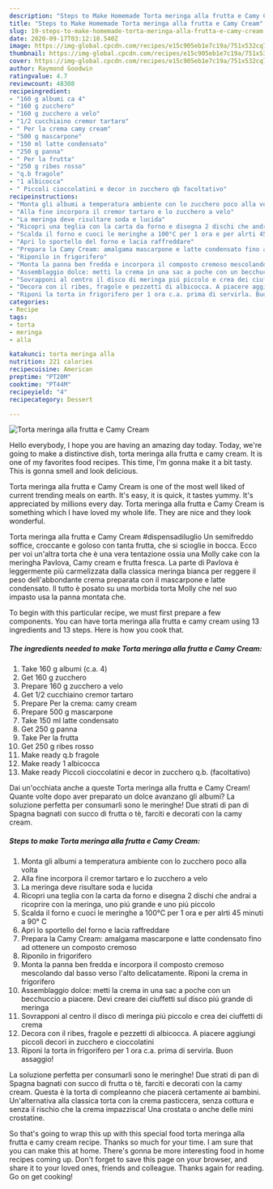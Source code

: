 ```yaml
---
description: "Steps to Make Homemade Torta meringa alla frutta e Camy Cream"
title: "Steps to Make Homemade Torta meringa alla frutta e Camy Cream"
slug: 19-steps-to-make-homemade-torta-meringa-alla-frutta-e-camy-cream
date: 2020-09-17T03:12:18.540Z
image: https://img-global.cpcdn.com/recipes/e15c905eb1e7c19a/751x532cq70/torta-meringa-alla-frutta-e-camy-cream-recipe-main-photo.jpg
thumbnail: https://img-global.cpcdn.com/recipes/e15c905eb1e7c19a/751x532cq70/torta-meringa-alla-frutta-e-camy-cream-recipe-main-photo.jpg
cover: https://img-global.cpcdn.com/recipes/e15c905eb1e7c19a/751x532cq70/torta-meringa-alla-frutta-e-camy-cream-recipe-main-photo.jpg
author: Raymond Goodwin
ratingvalue: 4.7
reviewcount: 48308
recipeingredient:
- "160 g albumi ca 4"
- "160 g zucchero"
- "160 g zucchero a velo"
- "1/2 cucchiaino cremor tartaro"
- " Per la crema camy cream"
- "500 g mascarpone"
- "150 ml latte condensato"
- "250 g panna"
- " Per la frutta"
- "250 g ribes rosso"
- "q.b fragole"
- "1 albicocca"
- " Piccoli cioccolatini e decor in zucchero qb facoltativo"
recipeinstructions:
- "Monta gli albumi a temperatura ambiente con lo zucchero poco alla volta"
- "Alla fine incorpora il cremor tartaro e lo zucchero a velo"
- "La meringa deve risultare soda e lucida"
- "Ricopri una teglia con la carta da forno e disegna 2 dischi che andrai a ricoprire con la meringa, uno piú grande e uno piú piccolo"
- "Scalda il forno e cuoci le meringhe a 100°C per 1 ora e per alrti 45 minuti a 90° C"
- "Apri lo sportello del forno e lacia raffreddare"
- "Prepara la Camy Cream: amalgama mascarpone e latte condensato fino ad ottenere un composto cremoso"
- "Riponilo in frigorifero"
- "Monta la panna ben fredda e incorpora il composto cremoso mescolando dal basso verso l&#39;alto delicatamente. Riponi la crema in frigorifero"
- "Assemblaggio dolce: metti la crema in una sac a poche con un becchuccio a piacere. Devi creare dei ciuffetti sul disco piú grande di meringa"
- "Sovrapponi al centro il disco di meringa piú piccolo e crea dei ciuffetti di crema"
- "Decora con il ribes, fragole e pezzetti di albicocca. A piacere aggiungi piccoli decori in zucchero e cioccolatini"
- "Riponi la torta in frigorifero per 1 ora c.a. prima di servirla. Buon assaggio!"
categories:
- Recipe
tags:
- torta
- meringa
- alla

katakunci: torta meringa alla 
nutrition: 221 calories
recipecuisine: American
preptime: "PT20M"
cooktime: "PT44M"
recipeyield: "4"
recipecategory: Dessert

---
```



![Torta meringa alla frutta e Camy Cream](https://img-global.cpcdn.com/recipes/e15c905eb1e7c19a/751x532cq70/torta-meringa-alla-frutta-e-camy-cream-recipe-main-photo.jpg)

Hello everybody, I hope you are having an amazing day today. Today, we're going to make a distinctive dish, torta meringa alla frutta e camy cream. It is one of my favorites food recipes. This time, I'm gonna make it a bit tasty. This is gonna smell and look delicious.

Torta meringa alla frutta e Camy Cream is one of the most well liked of current trending meals on earth. It's easy, it is quick, it tastes yummy. It's appreciated by millions every day. Torta meringa alla frutta e Camy Cream is something which I have loved my whole life. They are nice and they look wonderful.

Torta meringa alla frutta e Camy Cream #dispensadiluglio Un semifreddo soffice, croccante e goloso con tanta frutta, che si scioglie in bocca. Ecco per voi un&#39;altra torta che è una vera tentazione ossia una Molly cake con la meringha Pavlova, Camy cream e frutta fresca. La parte di Pavlova è leggermente più carmelizzata dalla classica meringa bianca per reggere il peso dell&#39;abbondante crema preparata con il mascarpone e latte condensato. Il tutto è posato su una morbida torta Molly che nel suo impasto usa la panna montata che.


To begin with this particular recipe, we must first prepare a few components. You can have torta meringa alla frutta e camy cream using 13 ingredients and 13 steps. Here is how you cook that.

<!--inarticleads1-->

##### The ingredients needed to make Torta meringa alla frutta e Camy Cream:

1. Take 160 g albumi (c.a. 4)
1. Get 160 g zucchero
1. Prepare 160 g zucchero a velo
1. Get 1/2 cucchiaino cremor tartaro
1. Prepare  Per la crema: camy cream
1. Prepare 500 g mascarpone
1. Take 150 ml latte condensato
1. Get 250 g panna
1. Take  Per la frutta
1. Get 250 g ribes rosso
1. Make ready q.b fragole
1. Make ready 1 albicocca
1. Make ready  Piccoli cioccolatini e decor in zucchero q.b. (facoltativo)


Dai un&#39;occhiata anche a queste Torta meringa alla frutta e Camy Cream! Quante volte dopo aver preparato un dolce avanzano gli albumi? La soluzione perfetta per consumarli sono le meringhe! Due strati di pan di Spagna bagnati con succo di frutta o tè, farciti e decorati con la camy cream. 

<!--inarticleads2-->

##### Steps to make Torta meringa alla frutta e Camy Cream:

1. Monta gli albumi a temperatura ambiente con lo zucchero poco alla volta
1. Alla fine incorpora il cremor tartaro e lo zucchero a velo
1. La meringa deve risultare soda e lucida
1. Ricopri una teglia con la carta da forno e disegna 2 dischi che andrai a ricoprire con la meringa, uno piú grande e uno piú piccolo
1. Scalda il forno e cuoci le meringhe a 100°C per 1 ora e per alrti 45 minuti a 90° C
1. Apri lo sportello del forno e lacia raffreddare
1. Prepara la Camy Cream: amalgama mascarpone e latte condensato fino ad ottenere un composto cremoso
1. Riponilo in frigorifero
1. Monta la panna ben fredda e incorpora il composto cremoso mescolando dal basso verso l&#39;alto delicatamente. Riponi la crema in frigorifero
1. Assemblaggio dolce: metti la crema in una sac a poche con un becchuccio a piacere. Devi creare dei ciuffetti sul disco piú grande di meringa
1. Sovrapponi al centro il disco di meringa piú piccolo e crea dei ciuffetti di crema
1. Decora con il ribes, fragole e pezzetti di albicocca. A piacere aggiungi piccoli decori in zucchero e cioccolatini
1. Riponi la torta in frigorifero per 1 ora c.a. prima di servirla. Buon assaggio!


La soluzione perfetta per consumarli sono le meringhe! Due strati di pan di Spagna bagnati con succo di frutta o tè, farciti e decorati con la camy cream. Questa è la torta di compleanno che piacerà certamente ai bambini. Un&#39;alternativa alla classica torta con la crema pasticcera, senza cottura e senza il rischio che la crema impazzisca! Una crostata o anche delle mini crostatine. 

So that's going to wrap this up with this special food torta meringa alla frutta e camy cream recipe. Thanks so much for your time. I am sure that you can make this at home. There's gonna be more interesting food in home recipes coming up. Don't forget to save this page on your browser, and share it to your loved ones, friends and colleague. Thanks again for reading. Go on get cooking!
